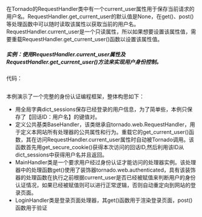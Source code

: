 在Tornado的RequestHandler类中有一个current\_user属性用于保存当前请求的用户名。RequestHandler.get\_current\_user的默认值是None，在get\(\)、post\(\)等处理函数中可以随时读取该属性以获取当前的用户名。RequestHandler.current\_user是一个只读属性，所以如果想要设置该属性值，需要重载RequestHandler.get\_current\_user\(\)函数以设置该属性值。

##### 实例：使用RequestHandler.current\_user属性及RequestHandler.get\_current\_user\(\)方法来实现用户身份控制。

代码：

```

```

本例演示了一个完整的身份认证编程框架，整体构思如下：

* 用全局字典dict\_sessions保存已经登录的用户信息，为了简单些，本例只保存了【回话ID：用户名】的键值对。
* 定义公共基类BaseHandler，该类继承自tornado.web.RequestHandler，用于定义本网站所有处理器的公共属性和行为。重载它的get\_current\_user\(\)函数，其在访问RequestHandler.current\_user属性时自动被Tornado调用。该函数首先用get\_secure\_cookie\(\)获得本次访问的回话ID,然后利用该ID从dict\_sessions中获得用户名并且返回。
* MainHandler类是一个要求用户经过身份认证才能访问的处理器实例。该处理器中的处理函数get\(\)使用了装饰器tornado.web.authenticated，具有该装饰器的处理函数在执行之前根据current\_user是否已经被赋值来判断用户的身份认证情况，如果已经被赋值则可以进行正常逻辑，否则自动重定向到网站的登录页面。
* LoginHandler类是登录页面处理器，其get\(\)函数用于渲染登录页面，post\(\)函数用于验证



